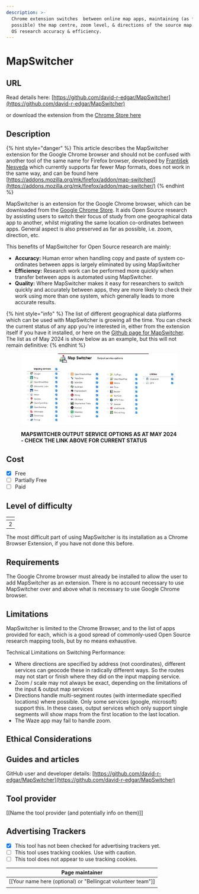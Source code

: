 ```yaml
---
description: >-
  Chrome extension switches  between online map apps, maintaining (as far as
  possible) the map centre, zoom level, & directions of the source map. Improves
  OS research accuracy & efficiency.
---
```


# MapSwitcher

## URL

Read details here: [https://github.com/david-r-edgar/MapSwitcher](https://github.com/david-r-edgar/MapSwitcher)

&#x20;or download the extension from the [Chrome Store here](https://chrome.google.com/webstore/detail/map-switcher/fanpjcbgdinjeknjikpfnldfpnnpkelb)

## Description

{% hint style="danger" %}
This article describes the MapSwitcher extension for the Google Chrome browser and should not be confused with another tool of the same name for Firefox browser, developed by [František Nesveda](https://addons.mozilla.org/mk/firefox/user/15224571/) which currently supports far fewer Map formats, does not work in the same way, and can be found here [https://addons.mozilla.org/mk/firefox/addon/map-switcher/](https://addons.mozilla.org/mk/firefox/addon/map-switcher/)
{% endhint %}

MapSwitcher is an extension for the Google Chrome browser, which can be downloaded from the [Google Chrome Store](https://app.gitbook.com/s/wj16aeUeCQ32BThaGKHz/). It aids Open Source research by assisting users to switch their focus of study from one geographical data app to another, whilst migrating the same location co-ordinates between apps. General aspect is also preserved as far as possible, i.e. zoom, direction, etc.

This benefits of MapSwitcher for Open Source research are mainly:

* **Accuracy:** Human error when handling copy and paste of system co-ordinates between apps is largely eliminated by using MapSwitcher
* **Efficiency:** Research work can be performed more quickly when transfer between apps is automated using MapSwitcher.
* **Quality:** Where MapSwitcher makes it easy for researchers to switch quickly and accurately between apps, they are more likely to check their work using more than one system, which generally leads to more accurate results.

{% hint style="info" %}
The list of different geographical data platforms which can be used with MapSwitcher is growing all the time. You can check the current status of any app you're interested in,  either from the extension itself if you have it installed, or here on the [Github page for MapSwitcher](https://github.com/david-r-edgar/MapSwitcher). The list as of May 2024 is show below as an example, but this will not remain definitive:
{% endhint %}

<figure><img src=".gitbook/assets/ListofCompatible.jpg" alt=""><figcaption><p><strong>MAPSWITCHER OUTPUT SERVICE OPTIONS AS AT MAY 2024 - CHECK THE LINK ABOVE FOR CURRENT STATUS</strong></p></figcaption></figure>

## Cost

* [x] Free
* [ ] Partially Free
* [ ] Paid

## Level of difficulty

<table><thead><tr><th data-type="rating" data-max="5"></th></tr></thead><tbody><tr><td>2</td></tr></tbody></table>

The most difficult part of using MapSwitcher is its installation as a Chrome Browser Extension, if you have not done this before.&#x20;

## Requirements

The Google Chrome browser must already be installed to allow the user to add MapSwitcher as an extension. There is no account necessary to use MapSwitcher over and above what is necessary to use Google Chrome browser.

## Limitations

MapSwitcher is limited to the Chrome Browser, and to the list of apps provided for each, which is a good spread of commonly-used Open Source research mapping tools, but by no means exhaustive.&#x20;

Technical Limitations on Switching Performance:

* Where directions are specified by address (not coordinates), different services can geocode these in radically different ways. So the routes may not start or finish where they did on the input mapping service.
* Zoom / scale may not always be exact, depending on the limitations of the input & output map services
* Directions handle multi-segment routes (with intermediate specified locations) where possible. Only some services (google, microsoft) support this. In these cases, output services which only support single segments will show maps from the first location to the last location.
* The Waze app may fail to handle zoom.&#x20;

## Ethical Considerations



## Guides and articles

GitHub user and developer details: [https://github.com/david-r-edgar/MapSwitcher](https://github.com/david-r-edgar/MapSwitcher)



## Tool provider

\[\[Name the tool provider (and potentially info on them)]]

## Advertising Trackers

* [x] This tool has not been checked for advertising trackers yet.
* [ ] This tool uses tracking cookies. Use with caution.
* [ ] This tool does not appear to use tracking cookies.

| Page maintainer                                                |
| -------------------------------------------------------------- |
| \[\[Your name here (optional) or "Bellingcat volunteer team"]] |
|                                                                |
